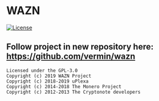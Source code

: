 WAZN
======================
[![License](https://img.shields.io/badge/license-GPL--3.0-blue)](https://opensource.org/licenses/GPL-3.0)

## Follow project in new repository here: https://github.com/vermin/wazn
```
Licensed under the GPL-3.0
Copyright (c) 2019 WAZN Project  
Copyright (c) 2018-2019 uPlexa  
Copyright (c) 2014-2018 The Monero Project  
Copyright (c) 2012-2013 The Cryptonote developers
```

